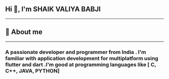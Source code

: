 <h2 align="left">Hi 👋, I'm SHAIK VALIYA BABJI</h2>
<hr>
<h2 align="left">📝 About me </h2>
<hr>
<h3 align="left">A passionate developer and programmer from India . I'm familiar with application development for multiplatform using flutter and dart .I'm good at programming languages like [ C, C++, JAVA, PYTHON]  </h3>
